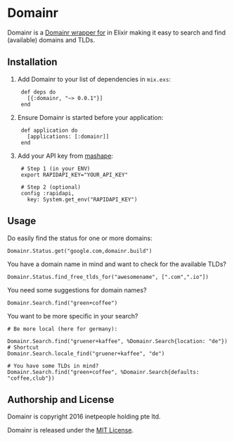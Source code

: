 # Domainr

  Domainr is a [Domainr wrapper for](https://domainr.build) in Elixir
  making it easy to search and find (available) domains and TLDs.

## Installation

1. Add Domainr to your list of dependencies in `mix.exs`:

        def deps do
          [{:domainr, "~> 0.0.1"}]
        end

2. Ensure Domainr is started before your application:

        def application do
          [applications: [:domainr]]
        end

3. Add your API key from [mashape](http://docs.mashape.com/api-keys):

        # Step 1 (in your ENV)
        export RAPIDAPI_KEY="YOUR_API_KEY"

        # Step 2 (optional)
        config :rapidapi,
          key: System.get_env("RAPIDAPI_KEY")

## Usage

  Do easily find the status for one or more domains:

    Domainr.Status.get("google.com,domainr.build")

  You have a domain name in mind and want to check for the available TLDs?

    Domainr.Status.find_free_tlds_for("awesomename", [".com",".io"])

  You need some suggestions for domain names?

    Domainr.Search.find("green+coffee")

  You want to be more specific in your search?

    # Be more local (here for germany):

    Domainr.Search.find("gruener+kaffee", %Domainr.Search{location: "de"})
    # Shortcut
    Domainr.Search.locale_find("gruener+kaffee", "de")

    # You have some TLDs in mind?
    Domainr.Search.find("green+coffee", %Domainr.Search{defaults: "coffee,club"})


## Authorship and License

  Domainr is copyright 2016 inetpeople holding pte ltd.

  Domainr is released under the
  [MIT License](https://github.com/e-fu/domainr/blob/master/LICENSE).

